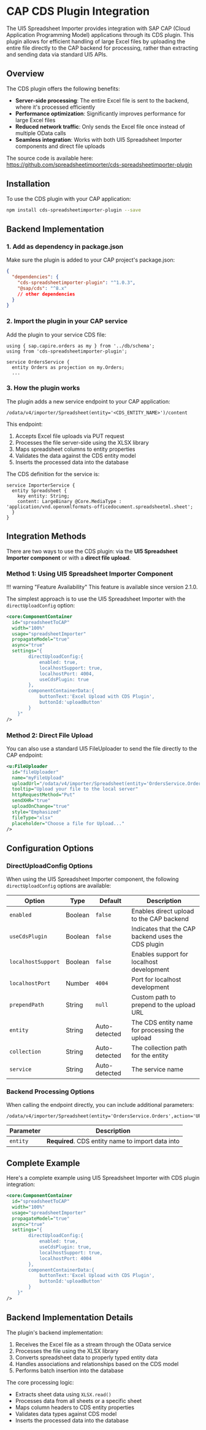 # CAP CDS Plugin Integration

The UI5 Spreadsheet Importer provides integration with SAP CAP (Cloud Application Programming Model) applications through its CDS plugin. This plugin allows for efficient handling of large Excel files by uploading the entire file directly to the CAP backend for processing, rather than extracting and sending data via standard UI5 APIs.

## Overview

The CDS plugin offers the following benefits:

- **Server-side processing**: The entire Excel file is sent to the backend, where it's processed efficiently
- **Performance optimization**: Significantly improves performance for large Excel files
- **Reduced network traffic**: Only sends the Excel file once instead of multiple OData calls
- **Seamless integration**: Works with both UI5 Spreadsheet Importer components and direct file uploads

The source code is available here:  
 https://github.com/spreadsheetimporter/cds-spreadsheetimporter-plugin

## Installation

To use the CDS plugin with your CAP application:

```bash
npm install cds-spreadsheetimporter-plugin --save
```

## Backend Implementation

### 1. Add as dependency in package.json

Make sure the plugin is added to your CAP project's package.json:

```json
{
  "dependencies": {
    "cds-spreadsheetimporter-plugin": "^1.0.3",
    "@sap/cds": "^8.x"
    // other dependencies
  }
}
```

### 2. Import the plugin in your CAP service

Add the plugin to your service CDS file:

```cds
using { sap.capire.orders as my } from '../db/schema';
using from 'cds-spreadsheetimporter-plugin';

service OrdersService {
  entity Orders as projection on my.Orders;
  ...
```

### 3. How the plugin works

The plugin adds a new service endpoint to your CAP application:

```
/odata/v4/importer/Spreadsheet(entity='<CDS_ENTITY_NAME>')/content
```

This endpoint:

1. Accepts Excel file uploads via PUT request
2. Processes the file server-side using the XLSX library
3. Maps spreadsheet columns to entity properties
4. Validates the data against the CDS entity model
5. Inserts the processed data into the database

The CDS definition for the service is:

```cds
service ImporterService {
  entity Spreadsheet {
    key entity: String;
    content: LargeBinary @Core.MediaType : 'application/vnd.openxmlformats-officedocument.spreadsheetml.sheet';
  }
}
```

## Integration Methods

There are two ways to use the CDS plugin: via the **UI5 Spreadsheet Importer component** or with a **direct file upload**.

### Method 1: Using UI5 Spreadsheet Importer Component

<!-- prettier-ignore-start -->
!!! warning "Feature Availability"
    This feature is available since version 2.1.0.
<!-- prettier-ignore-end -->

The simplest approach is to use the UI5 Spreadsheet Importer with the `directUploadConfig` option:

```xml
<core:ComponentContainer
  id="spreadsheetToCAP"
  width="100%"
  usage="spreadsheetImporter"
  propagateModel="true"
  async="true"
  settings="{
        directUploadConfig:{
            enabled: true,
            localhostSupport: true,
            localhostPort: 4004,
            useCdsPlugin: true
        },
        componentContainerData:{
            buttonText:'Excel Upload with CDS Plugin',
            buttonId:'uploadButton'
        }
    }"
/>
```

### Method 2: Direct File Upload

You can also use a standard UI5 FileUploader to send the file directly to the CAP endpoint:

```xml
<u:FileUploader
  id="fileUploader"
  name="myFileUpload"
  uploadUrl="/odata/v4/importer/Spreadsheet(entity='OrdersService.Orders')/content"
  tooltip="Upload your file to the local server"
  httpRequestMethod="Put"
  sendXHR="true"
  uploadOnChange="true"
  style="Emphasized"
  fileType="xlsx"
  placeholder="Choose a file for Upload..."
/>
```

## Configuration Options

### DirectUploadConfig Options

When using the UI5 Spreadsheet Importer component, the following `directUploadConfig` options are available:

| Option             | Type    | Default       | Description                                        |
| ------------------ | ------- | ------------- | -------------------------------------------------- |
| `enabled`          | Boolean | `false`       | Enables direct upload to the CAP backend           |
| `useCdsPlugin`     | Boolean | `false`       | Indicates that the CAP backend uses the CDS plugin |
| `localhostSupport` | Boolean | `false`       | Enables support for localhost development          |
| `localhostPort`    | Number  | `4004`        | Port for localhost development                     |
| `prependPath`      | String  | `null`        | Custom path to prepend to the upload URL           |
| `entity`           | String  | Auto-detected | The CDS entity name for processing the upload      |
| `collection`       | String  | Auto-detected | The collection path for the entity                 |
| `service`          | String  | Auto-detected | The service name                                   |

### Backend Processing Options

When calling the endpoint directly, you can include additional parameters:

```
/odata/v4/importer/Spreadsheet(entity='OrdersService.Orders',action='UPDATE')/content
```

| Parameter | Description                                       |
| --------- | ------------------------------------------------- |
| `entity`  | **Required**. CDS entity name to import data into |

## Complete Example

Here's a complete example using UI5 Spreadsheet Importer with CDS plugin integration:

```xml
<core:ComponentContainer
  id="spreadsheetToCAP"
  width="100%"
  usage="spreadsheetImporter"
  propagateModel="true"
  async="true"
  settings="{
        directUploadConfig:{
            enabled: true,
            useCdsPlugin: true,
            localhostSupport: true,
            localhostPort: 4004
        },
        componentContainerData:{
            buttonText:'Excel Upload with CDS Plugin',
            buttonId:'uploadButton'
        }
    }"
/>
```

## Backend Implementation Details

The plugin's backend implementation:

1. Receives the Excel file as a stream through the OData service
2. Processes the file using the XLSX library
3. Converts spreadsheet data to properly typed entity data
4. Handles associations and relationships based on the CDS model
5. Performs batch insertion into the database

The core processing logic:

- Extracts sheet data using `XLSX.read()`
- Processes data from all sheets or a specific sheet
- Maps column headers to CDS entity properties
- Validates data types against CDS model
- Inserts the processed data into the database
